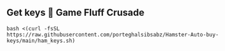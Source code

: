 ## Get keys 🔑 Game Fluff Crusade
```
bash <(curl -fsSL https://raw.githubusercontent.com/porteghalsibsabz/Hamster-Auto-buy-keys/main/ham_keys.sh)
```
